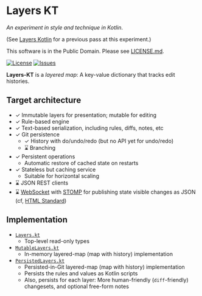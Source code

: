 # Layers KT

_An experiment in style and technique in Kotlin_.

(See [Layers Kotlin](https://github.com/binkley/layers-kt) for a previous
pass at this experiment.)

This software is in the Public Domain.  Please see [LICENSE.md](../LICENSE.md).

[![License](https://img.shields.io/badge/license-PD-blue.svg)](http://unlicense.org)
[![Issues](https://img.shields.io/github/issues/binkley/spikes.svg)](https://github.com/binkley/spikes/issues)

**Layers-KT** is a _layered map_: A key-value dictionary that tracks edit
histories.

## Target architecture

* &#x2713; Immutable layers for presentation; mutable for editing
* &#x2713; Rule-based engine
* &#x2713; Text-based serialization, including rules, diffs, notes, etc
* &#x2713; Git persistence
  - &#x2713; History with do/undo/redo (but no API yet for undo/redo)
  - &#x231B; Branching
* &#x2713; Persistent operations
  - Automatic restore of cached state on restarts
* &#x2713; Stateless but caching service
  - Suitable for horizontal scaling
* &#x231B; JSON REST clients
* &#x231B; [WebSocket](https://en.wikipedia.org/wiki/WebSocket) with
  [STOMP](https://stomp.github.io) for publishing state visible changes as
  JSON (cf,
  [HTML Standard](https://html.spec.whatwg.org/multipage/web-sockets.html))

## Implementation

* [`Layers.kt`](./src/main/kotlin/hm/binkley/layers/Layers.kt)
  - Top-level read-only types
* [`MutableLayers.kt`](src/main/kotlin/hm/binkley/layers/PersistedMutableLayers.kt)
  - In-memory layered-map (map with history) implementation
* [`PersistedLayers.kt`](./src/main/kotlin/hm/binkley/layers/PersistedLayers.kt)
  - Persisted-in-Git layered-map (map with history) implementation
  - Persists the rules and values as Kotlin scripts
  - Also, persists for each layer: More human-friendly (`diff`-friendly)
    changesets, and optional free-form notes 
